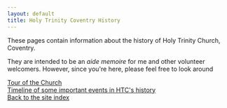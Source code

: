 ```yaml
---
layout: default
title: Holy Trinity Coventry History
---
```


These pages contain information about the history of Holy Trinity Church, Coventry.<br>

They are intended to be an *aide memoire* for me and other volunteer welcomers. 
However, since you're here, please feel free to look around

[Tour of the Church](/htc/history.html)<br>
[Timeline of some important events in HTC's history](/htc/timeline.html)<br>
[Back to the site index](/index.html)



